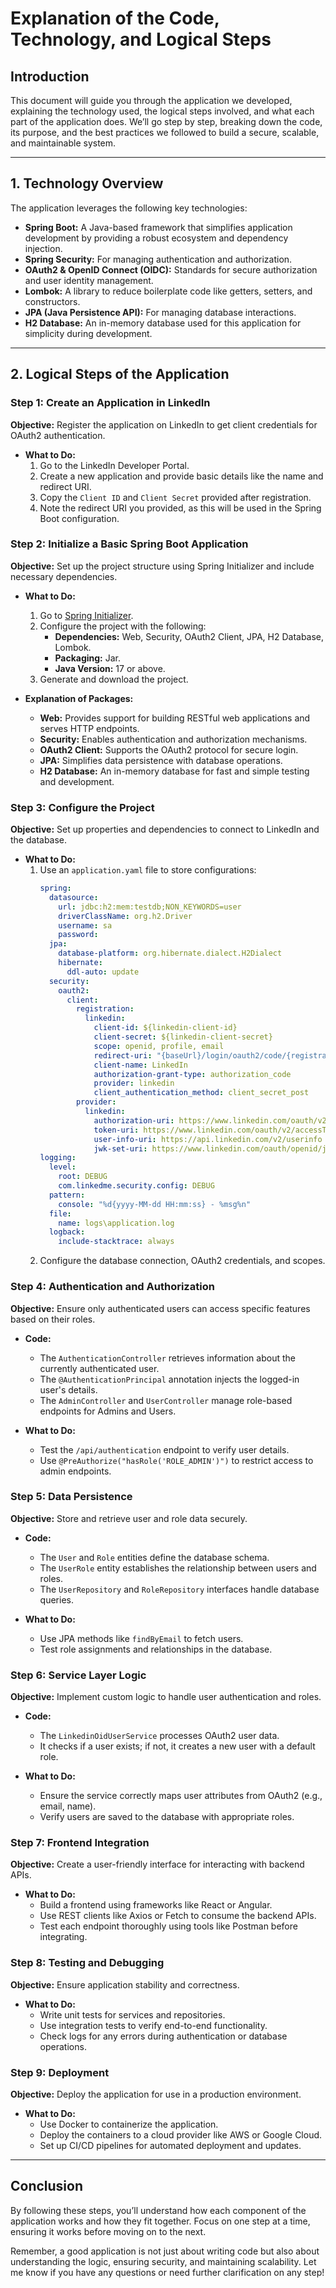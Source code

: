 # Explanation of the Code, Technology, and Logical Steps

## Introduction
This document will guide you through the application we developed, explaining the technology used, the logical steps involved, and what each part of the application does. We’ll go step by step, breaking down the code, its purpose, and the best practices we followed to build a secure, scalable, and maintainable system.

---

## 1. **Technology Overview**
The application leverages the following key technologies:

- **Spring Boot:** A Java-based framework that simplifies application development by providing a robust ecosystem and dependency injection.
- **Spring Security:** For managing authentication and authorization.
- **OAuth2 & OpenID Connect (OIDC):** Standards for secure authorization and user identity management.
- **Lombok:** A library to reduce boilerplate code like getters, setters, and constructors.
- **JPA (Java Persistence API):** For managing database interactions.
- **H2 Database:** An in-memory database used for this application for simplicity during development.

---

## 2. **Logical Steps of the Application**

### Step 1: **Create an Application in LinkedIn**
**Objective:** Register the application on LinkedIn to get client credentials for OAuth2 authentication.

- **What to Do:**
    1. Go to the LinkedIn Developer Portal.
    2. Create a new application and provide basic details like the name and redirect URI.
    3. Copy the `Client ID` and `Client Secret` provided after registration.
    4. Note the redirect URI you provided, as this will be used in the Spring Boot configuration.

### Step 2: **Initialize a Basic Spring Boot Application**
**Objective:** Set up the project structure using Spring Initializer and include necessary dependencies.

- **What to Do:**
    1. Go to [Spring Initializer](https://start.spring.io/).
    2. Configure the project with the following:
        - **Dependencies:** Web, Security, OAuth2 Client, JPA, H2 Database, Lombok.
        - **Packaging:** Jar.
        - **Java Version:** 17 or above.
    3. Generate and download the project.

- **Explanation of Packages:**
    - **Web:** Provides support for building RESTful web applications and serves HTTP endpoints.
    - **Security:** Enables authentication and authorization mechanisms.
    - **OAuth2 Client:** Supports the OAuth2 protocol for secure login.
    - **JPA:** Simplifies data persistence with database operations.
    - **H2 Database:** An in-memory database for fast and simple testing and development.

### Step 3: **Configure the Project**
**Objective:** Set up properties and dependencies to connect to LinkedIn and the database.

- **What to Do:**
    1. Use an `application.yaml` file to store configurations:
       ```yaml
       spring:
         datasource:
           url: jdbc:h2:mem:testdb;NON_KEYWORDS=user
           driverClassName: org.h2.Driver
           username: sa
           password:
         jpa:
           database-platform: org.hibernate.dialect.H2Dialect
           hibernate:
             ddl-auto: update
         security:
           oauth2:
             client:
               registration:
                 linkedin:
                   client-id: ${linkedin-client-id}
                   client-secret: ${linkedin-client-secret}
                   scope: openid, profile, email
                   redirect-uri: "{baseUrl}/login/oauth2/code/{registrationId}"
                   client-name: LinkedIn
                   authorization-grant-type: authorization_code
                   provider: linkedin
                   client_authentication_method: client_secret_post
               provider:
                 linkedin:
                   authorization-uri: https://www.linkedin.com/oauth/v2/authorization
                   token-uri: https://www.linkedin.com/oauth/v2/accessToken
                   user-info-uri: https://api.linkedin.com/v2/userinfo
                   jwk-set-uri: https://www.linkedin.com/oauth/openid/jwks
       logging:
         level:
           root: DEBUG
           com.linkedme.security.config: DEBUG
         pattern:
           console: "%d{yyyy-MM-dd HH:mm:ss} - %msg%n"
         file:
           name: logs\application.log
         logback:
           include-stacktrace: always
       ```
    2. Configure the database connection, OAuth2 credentials, and scopes.

### Step 4: **Authentication and Authorization**
**Objective:** Ensure only authenticated users can access specific features based on their roles.

- **Code:**
    - The `AuthenticationController` retrieves information about the currently authenticated user.
    - The `@AuthenticationPrincipal` annotation injects the logged-in user's details.
    - The `AdminController` and `UserController` manage role-based endpoints for Admins and Users.

- **What to Do:**
    - Test the `/api/authentication` endpoint to verify user details.
    - Use `@PreAuthorize("hasRole('ROLE_ADMIN')")` to restrict access to admin endpoints.

### Step 5: **Data Persistence**
**Objective:** Store and retrieve user and role data securely.

- **Code:**
    - The `User` and `Role` entities define the database schema.
    - The `UserRole` entity establishes the relationship between users and roles.
    - The `UserRepository` and `RoleRepository` interfaces handle database queries.

- **What to Do:**
    - Use JPA methods like `findByEmail` to fetch users.
    - Test role assignments and relationships in the database.

### Step 6: **Service Layer Logic**
**Objective:** Implement custom logic to handle user authentication and roles.

- **Code:**
    - The `LinkedinOidUserService` processes OAuth2 user data.
    - It checks if a user exists; if not, it creates a new user with a default role.

- **What to Do:**
    - Ensure the service correctly maps user attributes from OAuth2 (e.g., email, name).
    - Verify users are saved to the database with appropriate roles.

### Step 7: **Frontend Integration**
**Objective:** Create a user-friendly interface for interacting with backend APIs.

- **What to Do:**
    - Build a frontend using frameworks like React or Angular.
    - Use REST clients like Axios or Fetch to consume the backend APIs.
    - Test each endpoint thoroughly using tools like Postman before integrating.

### Step 8: **Testing and Debugging**
**Objective:** Ensure application stability and correctness.

- **What to Do:**
    - Write unit tests for services and repositories.
    - Use integration tests to verify end-to-end functionality.
    - Check logs for any errors during authentication or database operations.

### Step 9: **Deployment**
**Objective:** Deploy the application for use in a production environment.

- **What to Do:**
    - Use Docker to containerize the application.
    - Deploy the containers to a cloud provider like AWS or Google Cloud.
    - Set up CI/CD pipelines for automated deployment and updates.

---

## Conclusion
By following these steps, you’ll understand how each component of the application works and how they fit together. Focus on one step at a time, ensuring it works before moving on to the next.

Remember, a good application is not just about writing code but also about understanding the logic, ensuring security, and maintaining scalability. Let me know if you have any questions or need further clarification on any step!
